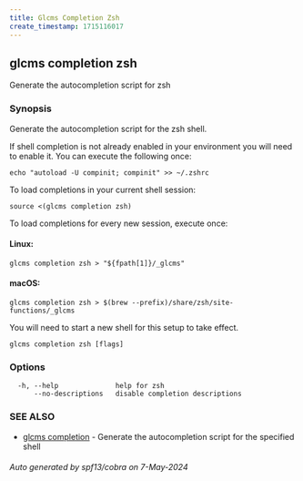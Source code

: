 ```yaml
---
title: Glcms Completion Zsh
create_timestamp: 1715116017
---
```

## glcms completion zsh

Generate the autocompletion script for zsh

### Synopsis

Generate the autocompletion script for the zsh shell.

If shell completion is not already enabled in your environment you will need
to enable it.  You can execute the following once:

	echo "autoload -U compinit; compinit" >> ~/.zshrc

To load completions in your current shell session:

	source <(glcms completion zsh)

To load completions for every new session, execute once:

#### Linux:

	glcms completion zsh > "${fpath[1]}/_glcms"

#### macOS:

	glcms completion zsh > $(brew --prefix)/share/zsh/site-functions/_glcms

You will need to start a new shell for this setup to take effect.


```
glcms completion zsh [flags]
```

### Options

```
  -h, --help              help for zsh
      --no-descriptions   disable completion descriptions
```

### SEE ALSO

* [glcms completion]()	 - Generate the autocompletion script for the specified shell

###### Auto generated by spf13/cobra on 7-May-2024
